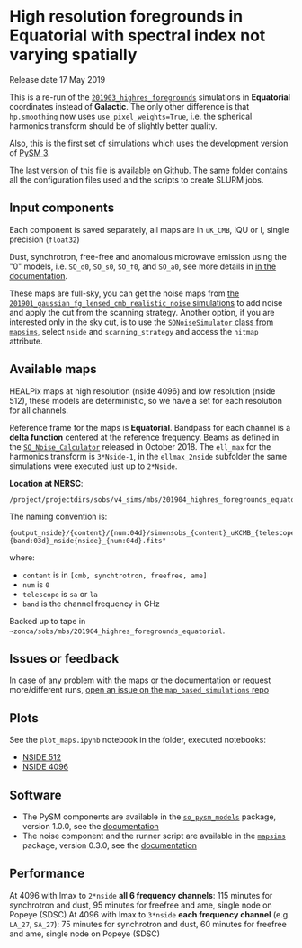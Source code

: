 High resolution foregrounds in Equatorial with spectral index not varying spatially
===================================================================================

Release date 17 May 2019

This is a re-run of the [`201903_highres_foregrounds`](https://github.com/simonsobs/map_based_simulations/tree/master/201903_highres_foregrounds) simulations in **Equatorial** coordinates instead of **Galactic**. The only other difference is that `hp.smoothing` now uses `use_pixel_weights=True`, i.e. the spherical harmonics transform should be of slightly better quality.

Also, this is the first set of simulations which uses the development version of [PySM 3](https://github.com/healpy/pysm).

The last version of this file is [available on Github](https://github.com/simonsobs/map_based_simulations/tree/master/201904_highres_foregrounds_equatorial).
The same folder contains all the configuration files used and the scripts to create SLURM jobs.

## Input components

Each component is saved separately, all maps are in `uK_CMB`, IQU or I, single precision (`float32`)

Dust, synchrotron, free-free and anomalous microwave emission using the "0" models, i.e. `SO_d0`, `SO_s0`, `SO_f0`, and `SO_a0`, see more details in [in the documentation](https://so-pysm-models.readthedocs.io/en/0.2.dev/highres_templates.html#details-about-individual-models).

These maps are full-sky, you can get the noise maps from [the `201901_gaussian_fg_lensed_cmb_realistic_noise` simulations](https://github.com/simonsobs/map_based_simulations/tree/master/201901_gaussian_fg_lensed_cmb_realistic_noise) to add noise and apply the cut from the scanning strategy.
Another option, if you are interested only in the sky cut, is to use the [`SONoiseSimulator` class from `mapsims`](https://mapsims.readthedocs.io/en/latest/api/mapsims.SONoiseSimulator.html#mapsims.SONoiseSimulator), select `nside` and `scanning_strategy` and access the `hitmap` attribute.

## Available maps

HEALPix maps at high resolution (nside 4096) and low resolution (nside 512), these models are deterministic, so we have
a set for each resolution for all channels.

Reference frame for the maps is **Equatorial**.
Bandpass for each channel is a **delta function** centered at the reference frequency.
Beams as defined in the [`SO_Noise_Calculator`](https://github.com/simonsobs/mapsims/blob/master/mapsims/SO_Noise_Calculator_Public_20180822.py) released in October 2018.
The `ell_max` for the harmonics transform is `3*Nside-1`, in the `ellmax_2nside` subfolder the same simulations were executed just up to `2*Nside`.

**Location at NERSC**:

    /project/projectdirs/sobs/v4_sims/mbs/201904_highres_foregrounds_equatorial

The naming convention is:

    {output_nside}/{content}/{num:04d}/simonsobs_{content}_uKCMB_{telescope}{band:03d}_nside{nside}_{num:04d}.fits"

where:

* `content` is in `[cmb, synchtrotron, freefree, ame]`
* `num` is `0`
* `telescope` is `sa` or `la`
* `band` is the channel frequency in GHz

Backed up to tape in `~zonca/sobs/mbs/201904_highres_foregrounds_equatorial`.

## Issues or feedback

In case of any problem with the maps or the documentation or request more/different runs, [open an issue on the `map_based_simulations` repo](https://github.com/simonsobs/map_based_simulations/issues)

## Plots

See the `plot_maps.ipynb` notebook in the folder, executed notebooks:

* [NSIDE 512](https://gist.github.com/e2a4c5d04cb12800318f753e0e5a8c4d)
* [NSIDE 4096](https://gist.github.com/a42219fdf3fc611071078ee010e90a43)

## Software

* The PySM components are available in the [`so_pysm_models`](https://github.com/simonsobs/so_pysm_models) package, version 1.0.0, see the [documentation](https://so-pysm-models.readthedocs.io/en/1.0.dev)
* The noise component and the runner script are available in the [`mapsims`](https://github.com/simonsobs/mapsims) package, version 0.3.0, see the [documentation](https://mapsims.readthedocs.io/en/1.0.dev)

## Performance

At 4096 with lmax to `2*nside` **all 6 frequency channels**: 115 minutes for synchrotron and dust, 95 minutes for freefree and ame, single node on Popeye (SDSC)
At 4096 with lmax to `3*nside` **each frequency channel** (e.g. `LA_27`, `SA_27`): 75 minutes for synchrotron and dust, 60 minutes for freefree and ame, single node on Popeye (SDSC)
